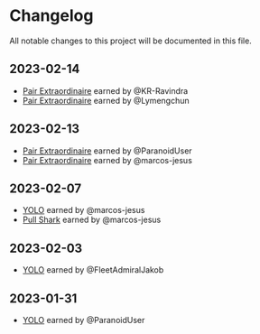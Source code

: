# Changelog

All notable changes to this project will be documented in this file.

## 2023-02-14

- [Pair Extraordinaire](https://github.com/users/KR-Ravindra/achievements/pair-extraordinaire) earned by @KR-Ravindra
- [Pair Extraordinaire](https://github.com/users/Lymengchun/achievements/pair-extraordinaire) earned by @Lymengchun

## 2023-02-13

- [Pair Extraordinaire](https://github.com/users/ParanoidUser/achievements/pair-extraordinaire) earned by @ParanoidUser
- [Pair Extraordinaire](https://github.com/users/marcos-jesus/achievements/pair-extraordinaire) earned by @marcos-jesus

## 2023-02-07

- [YOLO](https://github.com/users/marcos-jesus/achievements/yolo) earned by @marcos-jesus
- [Pull Shark](https://github.com/users/marcos-jesus/achievements/pull-shark) earned by @marcos-jesus

## 2023-02-03

- [YOLO](https://github.com/users/FleetAdmiralJakob/achievements/yolo) earned by @FleetAdmiralJakob

## 2023-01-31

- [YOLO](https://github.com/users/ParanoidUser/achievements/yolo) earned by @ParanoidUser

